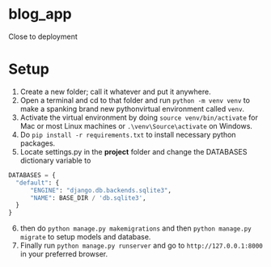 # blog_app
Close to deployment
# Setup
1. Create a new folder; call it whatever and put it anywhere.
2. Open a terminal and cd to that folder and run `python -m venv venv` to make a spanking brand new pythonvirtual environment called `venv`.
3. Activate the virtual environment by doing `source venv/bin/activate` for Mac or most Linux machines or `.\venv\Source\activate` on Windows.
4. Do `pip install -r requirements.txt` to install necessary python packages.
5. Locate settings.py in the **project** folder and change the DATABASES dictionary variable to
  ```py
  DATABASES = {
    "default": {
        "ENGINE": "django.db.backends.sqlite3",
        "NAME": BASE_DIR / 'db.sqlite3',
    }
}
```
6. then do `python manage.py makemigrations` and then `python manage.py migrate` to setup models and database.
7. Finally run `python manage.py runserver` and go to `http://127.0.0.1:8000` in your preferred browser.
